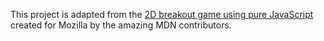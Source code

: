 This project is adapted from the [2D breakout game using pure JavaScript](https://developer.mozilla.org/en-US/docs/Games/Tutorials/2D_Breakout_game_pure_JavaScript) created for Mozilla by the amazing MDN contributors.